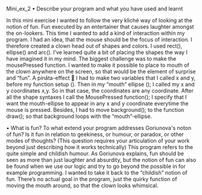 Mini_ex_2 
•	Describe your program and what you have used and learnt


In this mini exercise I wanted to follow the very kliché way of looking at the notion of fun. Fun executed by an entertainer that causes laughter amongst the on-lookers. This time I wanted to add a kind of interaction within my program. I had an idea, that the mouse should be the focus of interaction. I therefore created a clown head out of shapes and colors. I used rect(), ellipse() and arc(). I’ve learned quite a bit of placing the shapes the way I have imagined it in my mind. The biggest challenge was to make the mousePressed function. 
I wanted to make it possible to place to mouth of the clown anywhere on the screen, so that would be the element of surprise and “fun”. A pinãta-effect  I had to make two variables that I called x and y, before my function setup (). Then in my “mouth” ellipse (); I called my x and y coordinates x,y. So in that case, the coordinates are any coordinate. After all the shape syntaxes I call the MousePressed function(); I specify that I want the mouth-ellipse to appear in any x and y coordinate everytime the mouse is pressed. Besides, I had to move background(); to the function draw(); so that background loops with the “mouth”-ellipse. 


•	What is fun? To what extend your program addresses Goriunova's noton of fun? Is it fun in relation to geekiness, or humour, or paradox, or other modes of thoughts? (This question requires your articulation of your work beyond just describing how it works technically)
This program refers to the quite simple and childish humour. As Goriunova explains, fun should be seen as more than just laughter and absurdity, but the notion of fun can also be found when we use our logic and try to go beyond the possible in for example programming. I wanted to take it back to the “childish” notion of fun. There’s no actual goal in the program, just the quirky function of moving the mouth around, so that the clown looks whimsical. 
